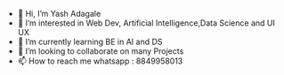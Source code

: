 - 👋 Hi, I’m Yash Adagale
- 👀 I’m interested in Web Dev, Artificial Intelligence,Data Science and UI UX
- 🌱 I’m currently learning BE in AI and DS
- 💞️ I’m looking to collaborate on many Projects
- 📫 How to reach me whatsapp : 8849958013
   

<!---
Yash0082/Yash0082 is a ✨ special ✨ repository because its `README.md` (this file) appears on your GitHub profile.
You can click the Preview link to take a look at your changes.
--->
